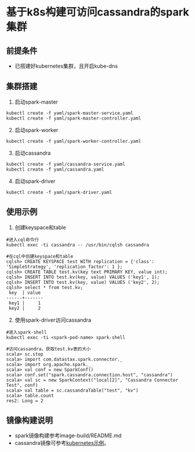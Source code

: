 # 基于k8s构建可访问cassandra的spark集群

## 前提条件

* 已搭建好kubernetes集群，且开启kube-dns

## 集群搭建

1. 启动spark-master
  ```
  kubectl create -f yaml/spark-master-service.yaml
  kubectl create -f yaml/spark-master-controller.yaml
  ```

2. 启动spark-worker
  ```
  kubectl create -f yaml/spark-worker-controller.yaml
  ```

3. 启动cassandra
  ```
  kubectl create -f yaml/cassandra-service.yaml
  kubectl create -f yaml/cassandra.yaml
  ```

4. 启动spark-driver
  ```
  kubectl create -f yaml/spark-driver.yaml
  ```

## 使用示例

1. 创建keyspace和table
  ```
  #进入cql命令行
  kubectl exec -ti cassandra -- /usr/bin/cqlsh cassandra

  #在cql中创建keyspace和table
  cqlsh> CREATE KEYSPACE test WITH replication = {'class': 'SimpleStrategy', 'replication_factor': 1 };
  cqlsh> CREATE TABLE test.kv(key text PRIMARY KEY, value int);
  cqlsh> INSERT INTO test.kv(key, value) VALUES ('key1', 1);
  cqlsh> INSERT INTO test.kv(key, value) VALUES ('key2', 2);
  cqlsh> select * from test.kv;
   key  | value
  ------+-------
   key1 |     1
   key2 |     2

  ```

2. 使用spark-driver访问cassandra
  ```
  #进入spark-shell
  kubectl exec -ti <spark-pod-name> spark-shell

  #访问cassandra，获取test.kv表的大小
  scala> sc.stop
  scala> import com.datastax.spark.connector._
  scala> import org.apache.spark._
  scala> val conf = new SparkConf()
  scala> conf.set("spark.cassandra.connection.host", "cassandra")
  scala> val sc = new SparkContext("local[2]", "Cassandra Connector Test", conf)
  scala> val table = sc.cassandraTable("test", "kv")
  scala> table.count
  res2: Long = 2
  ```

## 镜像构建说明

* spark镜像构建参考image-build/README.md
* cassandra镜像可参考[kubernetes示例](https://github.com/kubernetes/kubernetes/tree/release-1.2/examples/cassandra/image)。